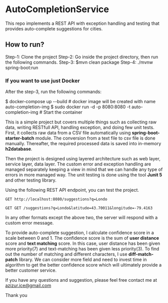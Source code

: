 # AutoCompletionService

This repo implements a REST API with exception handling and testing that provides auto-complete suggestions for cities.

## How to run?
Step-1: Clone the project
Step-2: Go inside the project directory, then run the following commands.
Step-3: $mvn clean package
Step-4: ./mvnw spring-boot:run

### If you want to use just Docker

  After the step-3, run the following commands:

  $ docker-compose up --build       # docker image will be created with name auto-completion-img
  $ sudo docker run -d -p 8080:8080 -t auto-completion-img   # Start the container 




This is a simple project but covers multiple things such as collecting raw data, writing RESTfull API, handling exception, and doing few unit tests. First, it collects raw data from a CSV file automatically using **spring-boot-starter-batch** module. The conversion from a text file to csv file is done manually. Thereafter, the required processed data is saved into in-memory **h2database**.

Then the project is designed using layered architecture such as web layer, service layer, data layer. The custom error and exception handling are managed separately keeping a view in mind that we can handle any type of errors in more managed way. The unit testing is done using the tool **Junit 5** and other testing library.

Using the following REST API endpoint, you can test the project.

    GET http://localhost:8080/suggestions?q=Londo

    GET GET /suggestions?q=Londo&latitude=43.70011&longitude=-79.4163

In any other formats except the above two, the server will respond with a custom error message.

To provide auto-complete suggestion, I calculate confidence score in a scale between 0 and 1. The confidence score is the sum of **user distance** score and  **text matching** score. In this case, user distance has been given more priority(7) and text-matching has been given less priority(3). To find out the number of matching and different characters, I use **diff-match-patch** library. We can consider more field and need to invest time in algorithm to get the better confidence score which will ultimately provide a better customer service.  




If you have any questions and suggestion, please feel free contact me at azizur.ice@gmail.com

Thank you
